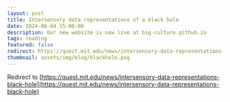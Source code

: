 ```yaml
---
layout: post
title: Intersensory data representations of a black hole
date: 2024-06-04 15:00:00
description: Our new website is now live at big-culture.github.io
tags: reading
featured: false
redirect: https://quest.mit.edu/news/intersensory-data-representations-black-hole
thumbnail: assets/img/blog/blackhole.png
---
```

Redirect to [https://quest.mit.edu/news/intersensory-data-representations-black-hole](https://quest.mit.edu/news/intersensory-data-representations-black-hole)